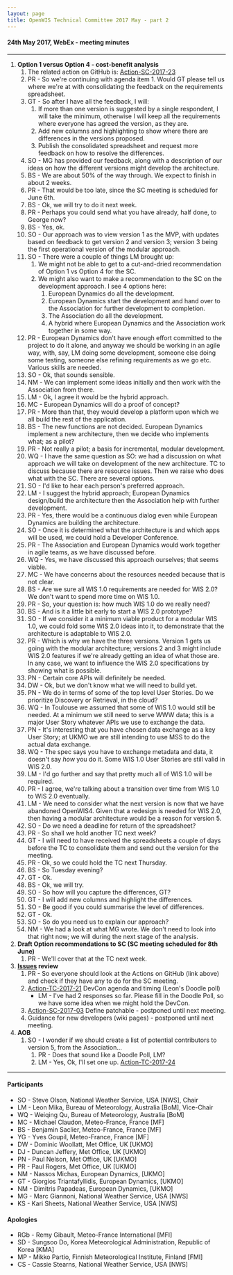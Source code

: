 ```yaml
---
layout: page
title: OpenWIS Technical Committee 2017 May - part 2
---
```


#### 24th May 2017, WebEx - meeting minutes

---

1. **Option 1 versus Option 4 - cost-benefit analysis**
    1. The related action on GitHub is: [Action-SC-2017-23](https://github.com/OpenWIS/openwis-documentation/issues/194)
    2. PR - So we're continuing with agenda item 1. Would GT please tell us where we're at with consolidating the feedback on the requirements spreadsheet.
    3. GT - So after I have all the feedback, I will:
        1. If more than one version is suggested by a single respondent, I will take the minimum, otherwise I will keep all the requirements where everyone has agreed the version, as they are.
        2. Add new columns and highlighting to show where there are differences in the versions proposed.
        3. Publish the consolidated spreadsheet and request more feedback on how to resolve the differences.
    4. SO - MG has provided our feedback, along with a description of our ideas on how the different versions might develop the architecture.
    5. BS - We are about 50% of the way through. We expect to finish in about 2 weeks.
    6. PR - That would be too late, since the SC meeting is scheduled for June 6th.
    7. BS - Ok, we will try to do it next week.
    8. PR - Perhaps you could send what you have already, half done, to George now?
    9. BS - Yes, ok.
    10. SO - Our approach was to view version 1 as the MVP, with updates based on feedback to get version 2 and version 3; version 3 being the first operational version of the modular approach.
    11. SO - There were a couple of things LM brought up:
        1. We might not be able to get to a cut-and-dried recommendation of Option 1 vs Option 4 for the SC.
        2. We might also want to make a recommendation to the SC on the development approach. I see 4 options here:
            1. European Dynamics do all the development.
            2. European Dynamics start the development and hand over to the Association for further development to completion.
            3. The Association do all the development.
            4. A hybrid where European Dynamics and the Association work together in some way.
    12. PR - European Dynamics don't have enough effort committed to the project to do it alone, and anyway we should be working in an agile way, with, say, LM doing some development, someone else doing some testing, someone else refining requirements as we go etc. Various skills are needed.
    13. SO - Ok, that sounds sensible.
    14. NM - We can implement some ideas initially and then work with the Association from there.
    15. LM - Ok, I agree it would be the hybrid approach.
    16. MC - European Dynamics will do a proof of concept?
    17. PR - More than that, they would develop a platform upon which we all build the rest of the application.
    18. BS - The new functions are not decided. European Dynamics implement a new architecture, then we decide who implements what; as a pilot?
    19. PR - Not really a pilot; a basis for incremental, modular development.
    20. WQ - I have the same question as SO: we had a discussion on what approach we will take on development of the new architecture.  TC to discuss because there are resource issues. Then we raise who does what with the SC. There are several options.
    21. SO - I'd like to hear each person's preferred approach.
    22. LM - I suggest the hybrid approach; European Dynamics design/build the architecture then the Association help with further development.
    23. PR - Yes, there would be a continuous dialog even while European Dynamics are building the architecture.
    24. SO - Once it is determined what the architecture is and which apps will be used, we could hold a Developer Conference.
    25. PR - The Association and European Dynamics would work together in agile teams, as we have discussed before.
    26. WQ - Yes, we have discussed this approach ourselves; that seems viable.
    27. MC - We have concerns about the resources needed because that is not clear.
    28. BS - Are we sure all WIS 1.0 requirements are needed for WIS 2.0? We don't want to spend more time on WIS 1.0.
    29. PR - So, your question is: how much WIS 1.0 do we really need?
    30. BS - And is it a little bit early to start a WIS 2.0 prototype?
    31. SO - If we consider it a minimum viable product for a modular WIS 1.0, we could fold some WIS 2.0 ideas into it, to demonstrate that the architecture is adaptable to WIS 2.0.
    32. PR - Which is why we have the three versions. Version 1 gets us going with the modular architecture; versions 2 and 3 might include WIS 2.0 features if we're already getting an idea of what those are. In any case, we want to influence the WIS 2.0 specifications by showing what is possible.
    33. PN - Certain core APIs will definitely be needed.
    34. DW - Ok, but we don't know what we will need to build yet.
    35. PN - We do in terms of some of the top level User Stories. Do we prioritize Discovery or Retrieval, in the cloud?
    36. WQ - In Toulouse we assumed that some of WIS 1.0 would still be needed. At a minimum we still need to serve WWW data; this is a major User Story whatever APIs we use to exchange the data.
    37. PN - It's interesting that you have chosen data exchange as a key User Story; at UKMO we are still intending to use MSS to do the actual data exchange.
    38. WQ - The spec says you have to exchange metadata and data, it doesn't say _how_ you do it. Some WIS 1.0 User Stories are still valid in WIS 2.0.
    39. LM - I'd go further and say that pretty much all of WIS 1.0 will be required.
    40. PR - I agree, we're talking about a transition over time from WIS 1.0 to WIS 2.0 eventually.
    41. LM - We need to consider what the next version is now that we have abandoned OpenWIS4. Given that a redesign is needed for WIS 2.0, then having a modular architecture would be a reason for version 5.
    42. SO - Do we need a deadline for return of the spreadsheet?
    43. PR - So shall we hold another TC next week?
    44. GT - I will need to have received the spreadsheets a couple of days before the TC to consolidate them and send out the version for the meeting.
    45. PR - Ok, so we could hold the TC next Thursday.
    46. BS - So Tuesday evening?
    47. GT - Ok.
    48. BS - Ok, we will try.
    49. SO - So how will you capture the differences, GT?
    50. GT - I will add new columns and highlight the differences.
    51. SO - Be good if you could summarise the level of differences.
    52. GT - Ok.
    53. SO - So do you need us to explain our approach?
    54. NM - We had a look at what MG wrote. We don't need to look into that right now; we will during the next stage of the analysis.
2. **Draft Option recommendations to SC (SC meeting scheduled for 8th June)**
    1. PR - We'll cover that at the TC next week.
3. **[Issues](https://github.com/OpenWIS/openwis-documentation/issues) review**
    1. PR - So everyone should look at the Actions on GitHub (link above) and check if they have any to do for the SC meeting.
    2. [Action-TC-2017-21](https://github.com/OpenWIS/openwis-documentation/issues/231) DevCon agenda and timing (Leon's Doodle poll)
        - LM - I've had 2 responses so far. Please fill in the Doodle Poll, so we have some idea when we might hold the DevCon.
    3. [Action-SC-2017-03](https://github.com/OpenWIS/openwis-documentation/issues/174) Define patchable - postponed until next meeting.
    4. Guidance for new developers (wiki pages) - postponed until next meeting.
4. **AOB**
    1. SO - I wonder if we should create a list of potential contributors to version 5, from the Association...
        1. PR - Does that sound like a Doodle Poll, LM?
        2. LM - Yes, Ok, I'll set one up.
            [Action-TC-2017-24](https://github.com/OpenWIS/openwis-documentation/issues/271)

---

#### Participants
- SO - Steve Olson, National Weather Service, USA [NWS], Chair
- LM - Leon Mika, Bureau of Meteorology, Australia [BoM], Vice-Chair
- WQ - Weiqing Qu, Bureau of Meteorology, Australia [BoM]
- MC - Michael Claudon, Meteo-France, France [MF]
- BS - Benjamin Saclier, Meteo-France, France [MF]
- YG - Yves Goupil, Meteo-France, France [MF]
- DW - Dominic Woollatt, Met Office, UK [UKMO]
- DJ - Duncan Jeffery, Met Office, UK [UKMO]
- PN - Paul Nelson, Met Office, UK [UKMO]
- PR - Paul Rogers, Met Office, UK [UKMO]
- NM - Nassos Michas, European Dynamics, [UKMO]
- GT - Giorgios Triantafyllidis, European Dynamics, [UKMO]
- NM - Dimitris Papadeas, European Dynamics, [UKMO]
- MG - Marc Giannoni, National Weather Service, USA [NWS]
- KS - Kari Sheets, National Weather Service, USA [NWS]

#### Apologies
- RGb - Remy Gibault, Meteo-France International [MFI]
- SD - Sungsoo Do, Korea Meteorological Administration, Republic of Korea [KMA]
- MP - Mikko Partio, Finnish Meteorological Institute, Finland [FMI]
- CS - Cassie Stearns, National Weather Service, USA [NWS]
